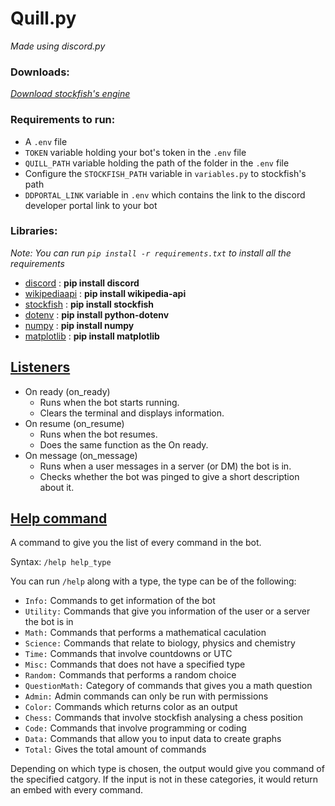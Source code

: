 # **Quill.py**

*Made using discord.py*

### **Downloads:**
*[Download stockfish's engine](https://stockfishchess.org/download/)*

### **Requirements to run:**
- A `.env` file
- `TOKEN` variable holding your bot's token in the `.env` file
- `QUILL_PATH` variable holding the path of the folder in the `.env` file
- Configure the `STOCKFISH_PATH` variable in `variables.py` to stockfish's path
- `DDPORTAL_LINK` variable in `.env` which contains the link to the discord developer portal link to your bot

### **Libraries:**
*Note: You can run `pip install -r requirements.txt` to install all the requirements*
- [discord](https://discordpy.readthedocs.io) : **pip install discord**
- [wikipediaapi](https://wikipedia-api.readthedocs.io/en/latest/README.html) : **pip install wikipedia-api**
- [stockfish](https://pypi.org/project/stockfish/) : **pip install stockfish**
- [dotenv](https://pypi.org/project/python-dotenv/) : **pip install python-dotenv**
- [numpy](https://numpy.org/doc/) : **pip install numpy**
- [matplotlib](https://matplotlib.org/stable/index.html) : **pip install matplotlib**

## **<u>Listeners</u>**

- On ready (on_ready)
    - Runs when the bot starts running.
    - Clears the terminal and displays information.
- On resume (on_resume)
    - Runs when the bot resumes.
    - Does the same function as the On ready.
- On message (on_message)
    - Runs when a user messages in a server (or DM) the bot is in.
    - Checks whether the bot was pinged to give a short description about it.

## **<u>Help command</u>**

A command to give you the list of every command in the bot.

Syntax: `/help help_type`

You can run `/help` along with a type, the type can be of the following:

- `Info:` Commands to get information of the bot
- `Utility:` Commands that give you information of the user or a server the bot is in
- `Math:` Commands that performs a mathematical caculation
- `Science:` Commands that relate to biology, physics and chemistry
- `Time:` Commands that involve countdowns or UTC
- `Misc:` Commands that does not have a specified type
- `Random:` Commands that performs a random choice
- `QuestionMath:` Category of commands that gives you a math question
- `Admin:` Admin commands can only be run with permissions
- `Color:` Commands which returns color as an output
- `Chess:` Commands that involve stockfish analysing a chess position
- `Code:` Commands that involve programming or coding
- `Data:` Commands that allow you to input data to create graphs
- `Total:` Gives the total amount of commands

Depending on which type is chosen, the output would give you command of the specified catgory. If the input is not in these categories, it would return an embed with every command.